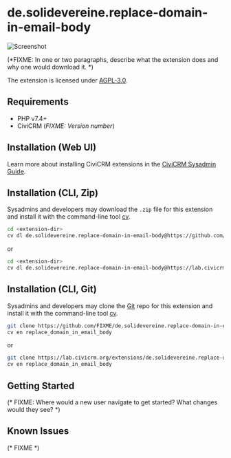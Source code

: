 # de.solidevereine.replace-domain-in-email-body

![Screenshot](/images/screenshot.png)

(*FIXME: In one or two paragraphs, describe what the extension does and why one would download it. *)

The extension is licensed under [AGPL-3.0](LICENSE.txt).

## Requirements

* PHP v7.4+
* CiviCRM (*FIXME: Version number*)

## Installation (Web UI)

Learn more about installing CiviCRM extensions in the [CiviCRM Sysadmin Guide](https://docs.civicrm.org/sysadmin/en/latest/customize/extensions/).

## Installation (CLI, Zip)

Sysadmins and developers may download the `.zip` file for this extension and
install it with the command-line tool [cv](https://github.com/civicrm/cv).

```bash
cd <extension-dir>
cv dl de.solidevereine.replace-domain-in-email-body@https://github.com/FIXME/de.solidevereine.replace-domain-in-email-body/archive/master.zip
```
or
```bash
cd <extension-dir>
cv dl de.solidevereine.replace-domain-in-email-body@https://lab.civicrm.org/extensions/de.solidevereine.replace-domain-in-email-body/-/archive/main/de.solidevereine.replace-domain-in-email-body-main.zip
```

## Installation (CLI, Git)

Sysadmins and developers may clone the [Git](https://en.wikipedia.org/wiki/Git) repo for this extension and
install it with the command-line tool [cv](https://github.com/civicrm/cv).

```bash
git clone https://github.com/FIXME/de.solidevereine.replace-domain-in-email-body.git
cv en replace_domain_in_email_body
```
or
```bash
git clone https://lab.civicrm.org/extensions/de.solidevereine.replace-domain-in-email-body.git
cv en replace_domain_in_email_body
```

## Getting Started

(* FIXME: Where would a new user navigate to get started? What changes would they see? *)

## Known Issues

(* FIXME *)
